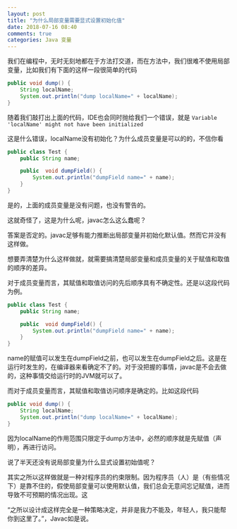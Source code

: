 ```yaml
---
layout: post
title: "为什么局部变量需要显式设置初始化值"
date: 2018-07-16 08:40
comments: true
categories: Java 变量
---
```


我们在编程中，无时无刻地都在于方法打交道，而在方法中，我们很难不使用局部变量，比如我们有下面的这样一段很简单的代码
```java
public void dump() {
    String localName;
    System.out.println("dump localName=" + localName);
}
```
<!--more-->

随着我们敲打出上面的代码，IDE也会同时抛给我们一个错误，就是
`Variable 'localName' might not have been initialized`

这是什么错误，localName没有初始化？为什么成员变量是可以的的，不信你看
```java
public class Test {
    public String name;

    public  void dumpField() {
        System.out.println("dumpField name=" + name);
    }
}
```
是的，上面的成员变量是没有问题，也没有警告的。

这就奇怪了，这是为什么呢，javac怎么这么蠢呢？

答案是否定的。javac足够有能力推断出局部变量并初始化默认值。然而它并没有这样做。

想要弄清楚为什么这样做就，就需要搞清楚局部变量和成员变量的关于赋值和取值的顺序的差异。

对于成员变量而言，其赋值和取值访问的先后顺序具有不确定性。还是以这段代码为例。
```java
public class Test {
    public String name;

    public  void dumpField() {
        System.out.println("dumpField name=" + name);
    }
}
```
name的赋值可以发生在dumpField之前，也可以发生在dumpField之后。这是在运行时发生的，在编译器来看确定不了的。对于没把握的事情，javac是不会去做的，这种事情交给运行时的JVM就可以了。

而对于成员变量而言，其赋值和取值访问顺序是确定的。比如这段代码
```java
public void dump() {
    String localName;
    System.out.println("dump localName=" + localName);
}
```
因为localName的作用范围只限定于dump方法中，必然的顺序就是先赋值（声明），再进行访问。

说了半天还没有说局部变量为什么显式设置初始值呢？

其实之所以这样做就是一种对程序员的约束限制。因为程序员（人）是（有些情况下）是靠不住的，假使局部变量可以使用默认值，我们总会无意间忘记赋值，进而导致不可预期的情况出现。这

“之所以设计成这样完全是一种策略决定，并非是我力不能及，年轻人，我只能帮你到这里了。”，Javac如是说。
